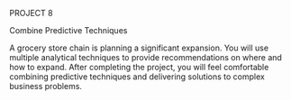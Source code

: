 PROJECT 8

Combine Predictive Techniques

A grocery store chain is planning a significant expansion. You will use multiple analytical techniques to provide recommendations on where and how to expand. After completing the project, you will feel comfortable combining predictive techniques and delivering solutions to complex business problems.
